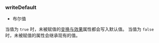 ### writeDefault
- 布尔值

当值为 `true` 时，未被赋值的[变换与效果](../others/transform-reference.md)属性都会写入默认值。
当值为 `false` 时，未被赋值的属性会继承现有的值。
